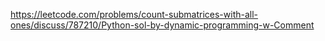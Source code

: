 https://leetcode.com/problems/count-submatrices-with-all-ones/discuss/787210/Python-sol-by-dynamic-programming-w-Comment